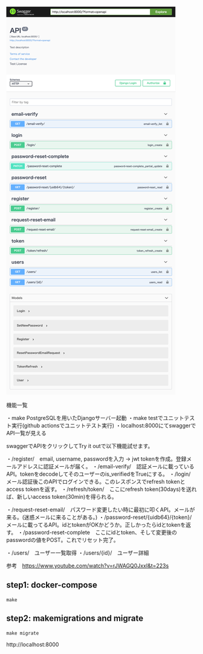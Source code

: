 ![localhost_8000](localhost_8000_.png)

機能一覧

・make PostgreSQLを用いたDjangoサーバー起動
・make testでユニットテスト実行(github actionsでユニットテスト実行)
・localhost:8000にてswaggerでAPI一覧が見える

swaggerでAPIをクリックしてTry it outで以下機能試せます。

・/register/　email, username, passwordを入力 → jwt tokenを作成。登録メールアドレスに認証メールが届く。
・/email-verify/　認証メールに載っているAPI。tokenをdecodeしてそのユーザーのis_verifiedをTrueにする。
・/login/　メール認証後このAPIでログインできる。このレスポンスでrefresh tokenとaccess tokenを返す。
・/refresh/token/　ここにrefresh token(30days)を送れば、新しいaccess token(30min)を得られる。

・​/request-reset-email​/　パスワード変更したい時に最初に叩くAPI。メールが来る。(迷惑メールに来ることがある。)
・​/password-reset​/{uidb64}​/{token}​/　メールに載ってるAPI。idとtokenがOKかどうか。正しかったらidとtokenを返す。
・​/password-reset-complete　ここにidとtoken、そして変更後のpasswordの値をPOST。これでリセット完了。

・/users/　ユーザー一覧取得
・/users/{id}/　ユーザー詳細

参考　https://www.youtube.com/watch?v=rJWAGQ0JxxI&t=223s

## step1: docker-compose
```
make
```
## step2: makemigrations and migrate
```
make migrate
```

http://localhost:8000
